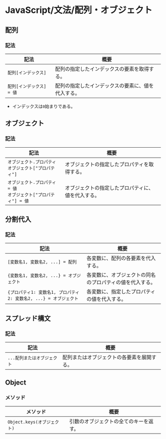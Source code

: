 # JavaScript/文法/配列・オブジェクト

## 配列

### 記法

| 記法                      | 概要                                               |
| ------------------------- | -------------------------------------------------- |
| `配列[インデックス]`      | 配列の指定したインデックスの要素を取得する。       |
| `配列[インデックス] = 値` | 配列の指定したインデックスの要素に、値を代入する。 |

- インデックスは`0`始まりである。

## オブジェクト

### 記法

| 記法                                                         | 概要                                               |
| ------------------------------------------------------------ | -------------------------------------------------- |
| `オブジェクト.プロパティ`<br />`オブジェクト["プロパティ"]`  | オブジェクトの指定したプロパティを取得する。       |
| `オブジェクト.プロパティ = 値`<br />`オブジェクト["プロパティ"] = 値` | オブジェクトの指定したプロパティに、値を代入する。 |

## 分割代入

### 記法

| 記法                                                         | 概要                                                     |
| ------------------------------------------------------------ | -------------------------------------------------------- |
| `[変数名1, 変数名2, ...] = 配列`                             | 各変数に、配列の各要素を代入する。                       |
| `{変数名1, 変数名2, ...} = オブジェクト`                     | 各変数に、オブジェクトの同名のプロパティの値を代入する。 |
| `{プロパティ1: 変数名1, プロパティ2: 変数名2, ...} = オブジェクト` | 各変数に、指定したプロパティの値を代入する。             |

## スプレッド構文

### 記法

| 記法                        | 概要                                       |
| --------------------------- | ------------------------------------------ |
| `...配列またはオブジェクト` | 配列またはオブジェクトの各要素を展開する。 |

## Object

### メソッド

| メソッド                    | 概要                                   |
| --------------------------- | -------------------------------------- |
| `Object.keys(オブジェクト)` | 引数のオブジェクトの全てのキーを返す。 |
